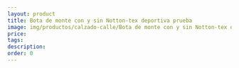 ```yaml
---
layout: product
title: Bota de monte con y sin Notton-tex deportiva prueba
image: img/productos/calzado-calle/Bota de monte con y sin Notton-tex deportiva prueba.webp
price: 
tags: 
description: 
order: 0
---
```


